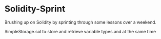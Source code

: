 # Solidity-Sprint
Brushing up on Solidity by sprinting through some lessons over a weekend. 

SimpleStorage.sol to store and retrieve variable types and at the same time 


